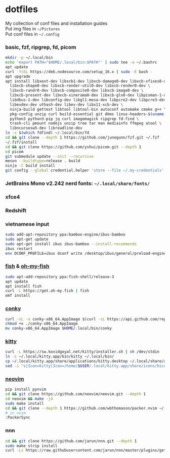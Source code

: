 # dotfiles
My collection of conf files and installation guides  
Put img files in `~/Pictures`  
Put conf files in `~/.config`

### basic, fzf, ripgrep, fd, picom
```sh
mkdir -p ~/.local/bin
echo 'export PATH="$HOME/.local/bin:$PATH"' | sudo tee -a ~/.bashrc
apt update
curl -fsSL https://deb.nodesource.com/setup_16.x | sudo -E bash -
apt upgrade
apt install libxext-dev libxcb1-dev libxcb-damage0-dev libxcb-xfixes0-dev \
  libxcb-shape0-dev libxcb-render-util0-dev libxcb-render0-dev \
  libxcb-randr0-dev libxcb-composite0-dev libxcb-image0-dev \
  libxcb-present-dev libxcb-xinerama0-dev libxcb-glx0-dev libpixman-1-dev \
  libdbus-1-dev libconfig-dev libgl1-mesa-dev libpcre2-dev libpcre3-dev \
  libevdev-dev uthash-dev libev-dev libx11-xcb-dev \
  ninja-build gettext libtool libtool-bin autoconf automake cmake g++ \
  pkg-config unzip curl build-essential git dkms linux-headers-$(uname -r) \
  python3 python3-pip jq curl imagemagick ripgrep fd-find \
  trash-cli pmount nodejs unzip tree tar man mediainfo ffmpeg atool \
  libncursesw5-dev libreadline-dev
ln -s $(which fdfind) ~/.local/bin/fd
cd && git clone --depth 1 https://github.com/junegunn/fzf.git ~/.fzf
~/.fzf/install
cd && git clone https://github.com/yshui/picom.git --depth 1
cd picom
git submodule update --init --recursive
meson --buildtype=release . build
ninja -C build install
git config --global credential.helper 'store --file ~/.my-credentials'
```
### JetBrains Mono v2.242 nerd fonts: `~/.local/share/fonts/`
### xfce4
### Redshift
### vietnamese input
```sh
sudo add-apt-repository ppa:bamboo-engine/ibus-bamboo
sudo apt-get update
sudo apt-get install ibus ibus-bamboo --install-recommends
ibus restart
env DCONF_PROFILE=ibus dconf write /desktop/ibus/general/preload-engines "['BambooUs', 'Bamboo']" && gsettings set org.gnome.desktop.input-sources sources "[('xkb', 'us'), ('ibus', 'Bamboo')]"
```
### [fish](fishshell.com) & [oh-my-fish](github.com/oh-my-fish/oh-my-fish)
```sh
sudo apt-add-repository ppa:fish-shell/release-3
apt update
apt install fish
curl -L https://get.oh-my.fish | fish
omf install
```
### [conky](github.com/brndnmtthws/conky)
```sh
curl -sL -o conky-x86_64.AppImage $(curl -sL https://api.github.com/repos/brndnmtthws/conky/releases/latest |  jq --raw-output '.assets[0] | .browser_download_url')
chmod +x ./conky-x86_64.AppImage
mv conky-x86_64.AppImage $HOME/.local/bin/conky
```
### [kitty](sw.kovidgoyal.net/kitty)
```sh
curl -L https://sw.kovidgoyal.net/kitty/installer.sh | sh /dev/stdin
ln -s ~/.local/kitty.app/bin/kitty ~/.local/bin/
cp ~/.local/kitty.app/share/applications/kitty.desktop ~/.local/share/applications/
sed -i "s|Icon=kitty|Icon=/home/$USER/.local/kitty.app/share/icons/hicolor/256x256/apps/kitty.png|g" ~/.local/share/applications/kitty.desktop
```
### [neovim](https://neovim.io/) 
```sh
pip install pynvim
cd && git clone https://github.com/neovim/neovim.git --depth 1
cd neovim && make -j4
sudo make install
cd && git clone --depth 1 https://github.com/wbthomason/packer.nvim ~/.local/share/nvim/site/pack/packer/start/packer.nvim
# in nvim
:PackerSync
```
### nnn
```sh
cd && git clone https://github.com/jarun/nnn.git --depth 1
sudo make strip install
curl -Ls https://raw.githubusercontent.com/jarun/nnn/master/plugins/getplugs | sh
```
